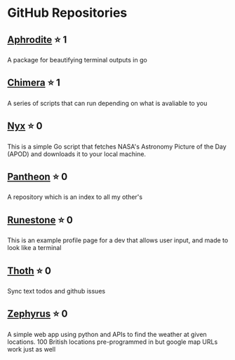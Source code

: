 # GitHub Repositories

## [Aphrodite](https://github.com/jonathon-chew/Aphrodite) :star: 1
A package for beautifying terminal outputs in go

## [Chimera](https://github.com/jonathon-chew/Chimera) :star: 1
A series of scripts that can run depending on what is avaliable to you

## [Nyx](https://github.com/jonathon-chew/Nyx) :star: 0
This is a simple Go script that fetches NASA's Astronomy Picture of the Day (APOD) and downloads it to your local machine.

## [Pantheon](https://github.com/jonathon-chew/Pantheon) :star: 0
A repository which is an index to all my other's

## [Runestone](https://github.com/jonathon-chew/Runestone) :star: 0
This is an example profile page for a dev that allows user input, and made to look like a terminal

## [Thoth](https://github.com/jonathon-chew/Thoth) :star: 0
Sync text todos and github issues

## [Zephyrus](https://github.com/jonathon-chew/Zephyrus) :star: 0
A simple web app using python and APIs to find the weather at given locations. 100 British locations pre-programmed in but google map URLs work just as well

